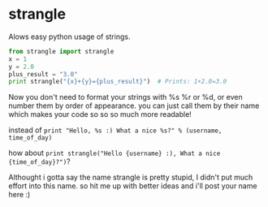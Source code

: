 # strangle
Alows easy python usage of strings.
```python
from strangle import strangle
x = 1
y = 2.0
plus_result = "3.0"
print strangle("{x}+{y}={plus_result}")  # Prints: 1+2.0=3.0
```

Now you don't need to format your strings with %s %r or %d, or even number them by order of appearance.
you can just call them by their name which makes your code so so so much more readable!

instead of ```print "Hello, %s :) What a nice %s?" % (username, time_of_day)```

how about ```print strangle("Hello {username} :), What a nice {time_of_day}?")```?


Althought i gotta say the name strangle is pretty stupid, I didn't put much effort into this name. 
so hit me up with better ideas and i'll post your name here :) 
